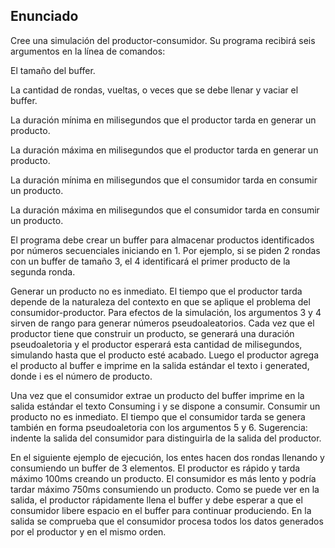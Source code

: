 ## Enunciado 

Cree una simulación del productor-consumidor. Su programa recibirá seis argumentos en la línea de comandos:

El tamaño del buffer.

La cantidad de rondas, vueltas, o veces que se debe llenar y vaciar el buffer.

La duración mínima en milisegundos que el productor tarda en generar un producto.

La duración máxima en milisegundos que el productor tarda en generar un producto.

La duración mínima en milisegundos que el consumidor tarda en consumir un producto.

La duración máxima en milisegundos que el consumidor tarda en consumir un producto.

El programa debe crear un buffer para almacenar productos identificados por números secuenciales iniciando en 1. Por ejemplo, si se piden 2 rondas con un buffer de tamaño 3, el 4 identificará el primer producto de la segunda ronda.

Generar un producto no es inmediato. El tiempo que el productor tarda depende de la naturaleza del contexto en que se aplique el problema del consumidor-productor. Para efectos de la simulación, los argumentos 3 y 4 sirven de rango para generar números pseudoaleatorios. Cada vez que el productor tiene que construir un producto, se generará una duración pseudoaletoria y el productor esperará esta cantidad de milisegundos, simulando hasta que el producto esté acabado. Luego el productor agrega el producto al buffer e imprime en la salida estándar el texto i generated, donde i es el número de producto.

Una vez que el consumidor extrae un producto del buffer imprime en la salida estándar el texto Consuming i y se dispone a consumir. Consumir un producto no es inmediato. El tiempo que el consumidor tarda se genera también en forma pseudoaletoria con los argumentos 5 y 6. Sugerencia: indente la salida del consumidor para distinguirla de la salida del productor.

En el siguiente ejemplo de ejecución, los entes hacen dos rondas llenando y consumiendo un buffer de 3 elementos. El productor es rápido y tarda máximo 100ms creando un producto. El consumidor es más lento y podría tardar máximo 750ms consumiendo un producto. Como se puede ver en la salida, el productor rápidamente llena el buffer y debe esperar a que el consumidor libere espacio en el buffer para continuar produciendo. En la salida se comprueba que el consumidor procesa todos los datos generados por el productor y en el mismo orden.